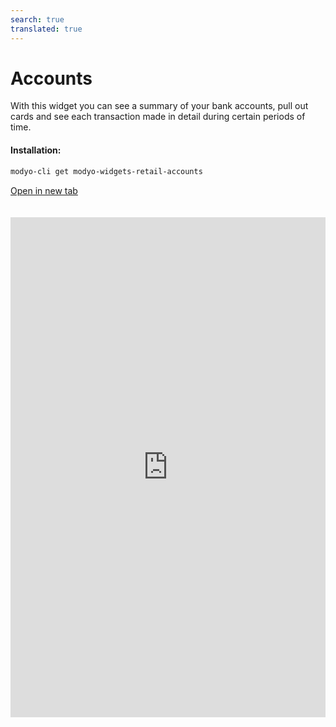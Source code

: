 ```yaml
---
search: true
translated: true
---
```


# Accounts

With this widget you can see a summary of your bank accounts, pull out cards and see each transaction made in detail during certain periods of time.

#### Installation:

```bash
modyo-cli get modyo-widgets-retail-accounts
```

[Open in new tab](https://widgets.modyo.com/retail/retail-accounts)

<iframe id="widgetFrame" src="https://widgets.modyo.com/retail/retail-accounts" width="100%" frameBorder="0" style="min-height:800px;overflow:auto;margin-top:20px;"/>

#### Checking Account

| Functionality            | Description                                                                                                                                                                                                           |
| :----------------------- | :-------------------------------------------------------------------------------------------------------------------------------------------------------------------------------------------------------------------- |
| Checking Account Summary | Presents the status of the account and if applicable, the status of the associated credit line.<br><br> The specific information is presented both numerically and graphically.                                       |
| View recent activity     | Presents the latest transactions that have been made within the account, ordered by date.<br><br> Also included is the ability to search within the transactions shown.                                               |
| Account Statements       | Displays account statements from previous periods, displaying the transactions of each selected account statement, sorted by date.<br><br> Clients also have the ability to search within the displayed transactions. |

#### Savings Account

| Functionality           | Description                                                                                                                                                                                                                                       |
| :---------------------- | :------------------------------------------------------------------------------------------------------------------------------------------------------------------------------------------------------------------------------------------------ |
| Savings Account Summary | Shows the account status similar to what is presented for a checking account, but with the difference that savings accounts have no checks and no associated lines of credit. <br><br>Specific information is presented numerically within lists. |
| View recent activity    | Show the latest transactions that have been made within the account, sorted by date. <br><br>Also included is the ability to search within the transactions shown.                                                                                |
| Account Statements      | Displays account statements from previous periods, displaying the transactions of each selected account statement, sorted by date.<br><br>Clients also have the ability to search within the displayed transactions.                              |

<script>

  export default {
    mounted() {

      function setIframeHeightCO(id, ht) {
          var ifrm = document.getElementById(id);
          if(ifrm) {
            ifrm.style.height = ht + 4 + "px";
          }
      }
      // iframed document sends its height using postMessage
      function handleDocHeightMsg(e) {
          // check origin
          if ( e.origin === 'https://widgets.modyo.com' ) {
              // parse data
              var data = JSON.parse( e.data );

              console.log('data:', data)
              // check data object
              if ( data['docHeight'] ) {
                  setIframeHeightCO( 'widgetFrame', data['docHeight'] );
              } else {
                  setIframeHeightCO( 'widgetFrame', 700 );
              }
          }
      }

      // assign message handler
      if ( window.addEventListener ) {
          window.addEventListener('message', handleDocHeightMsg, false);
      }
    }
  }

</script>
